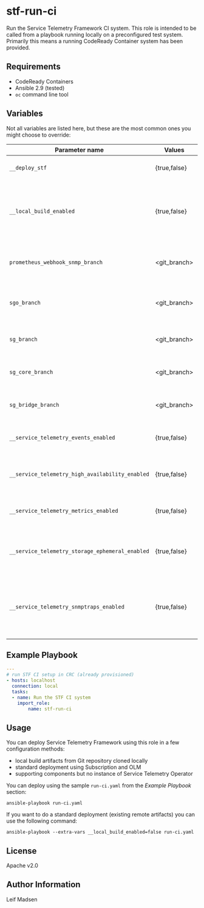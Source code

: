 stf-run-ci
==========

Run the Service Telemetry Framework CI system. This role is intended to be
called from a playbook running locally on a preconfigured test system.
Primarily this means a running CodeReady Container system has been provided.

Requirements
------------

- CodeReady Containers
- Ansible 2.9 (tested)
- `oc` command line tool

Variables
---------

Not all variables are listed here, but these are the most common ones you might
choose to override:

| Parameter name                                  | Values       | Default   | Description                                                                                           |
| ------------------------------                  | ------------ | --------- | ------------------------------------                                                                  |
| `__deploy_stf`                                  | {true,false} | true      | Whether to deploy an instance of STF                                                                  |
| `__local_build_enabled`                         | {true,false} | true      | Whether to deploySTF from local built artifacts. Also see `working_branch`, `sg_branch`, `sgo_branch` |
| `prometheus_webhook_snmp_branch`                | <git_branch> | master    | Which Prometheus Webhook SNMP git branch to checkout                                                  |
| `sgo_branch`                                    | <git_branch> | master    | Which Smart Gateway Operator git branch to checkout                                                   |
| `sg_branch`                                     | <git_branch> | master    | Which Smart Gateway git branch to checkout                                                            |
| `sg_core_branch`                                | <git_branch> | master    | Which Smart Gateway Core git branch to checkout                                                       |
| `sg_bridge_branch`                              | <git_branch> | master    | Which Smart Gateway Bridge git branch to checkout                                                     |
| `__service_telemetry_events_enabled`            | {true,false} | true      | Whether to enable events support in ServiceTelemetry                                                  |
| `__service_telemetry_high_availability_enabled` | {true,false} | false     | Whether to enable high availability support in ServiceTelemetry                                       |
| `__service_telemetry_metrics_enabled`           | {true,false} | true      | Whether to enable metrics support in ServiceTelemetry                                                 |
| `__service_telemetry_storage_ephemeral_enabled` | {true,false} | false     | Whether to enable ephemeral storage support in ServiceTelemetry                                       |
| `__service_telemetry_snmptraps_enabled`         | {true,false} | false     | Whether to enable snmptraps delivery via Alertmanager receiver (prometheus-webhook-snmp)              |


Example Playbook
----------------

```yaml
---
# run STF CI setup in CRC (already provisioned)
- hosts: localhost
  connection: local
  tasks:
  - name: Run the STF CI system
    import_role:
        name: stf-run-ci
```

Usage
-----

You can deploy Service Telemetry Framework using this role in a few
configuration methods:

* local build artifacts from Git repository cloned locally
* standard deployment using Subscription and OLM
* supporting components but no instance of Service Telemetry Operator

You can deploy using the sample `run-ci.yaml` from the _Example Playbook_
section:

```
ansible-playbook run-ci.yaml
```

If you want to do a standard deployment (existing remote artifacts) you can use
the following command:

```
ansible-playbook --extra-vars __local_build_enabled=false run-ci.yaml
```

License
-------

Apache v2.0

Author Information
------------------

Leif Madsen

